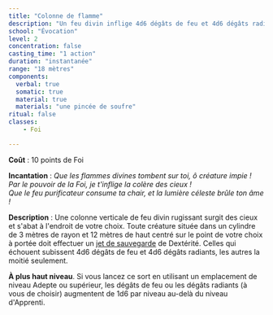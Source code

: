 ```yaml
---
title: "Colonne de flamme"
description: "Un feu divin inflige 4d6 dégâts de feu et 4d6 dégâts radiants."
school: "Évocation"
level: 2
concentration: false
casting_time: "1 action"
duration: "instantanée"
range: "18 mètres"
components:
  verbal: true
  somatic: true
  material: true
  materials: "une pincée de soufre"
ritual: false
classes:
    - Foi

---
```

**Coût** : 10 points de Foi  

**Incantation** : *Que les flammes divines tombent sur toi, ô créature impie !*   
*Par le pouvoir de la Foi, je t'inflige la colère des cieux !*    
*Que le feu purificateur consume ta chair, et la lumière céleste brûle ton âme !*    

**Description** : Une colonne verticale de feu divin rugissant surgit des cieux et s'abat à l'endroit de votre choix. Toute créature située dans un cylindre de 3 mètres de rayon et 12 mètres de haut centré sur le point de votre choix à portée doit effectuer un [jet de sauvegarde](/utiliser-les-caracteristiques/#jets-de-sauvegarde) de Dextérité. Celles qui échouent subissent 4d6 dégâts de feu et 4d6 dégâts radiants, les autres la moitié seulement.

**À plus haut niveau**. Si vous lancez ce sort en utilisant un emplacement de niveau Adepte ou supérieur, les dégâts de feu ou les dégâts radiants (à vous de choisir) augmentent de 1d6 par niveau au-delà du niveau d'Apprenti.  
